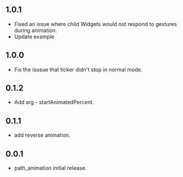 ## 1.0.1
* Fixed an issue where child Widgets would not respond to gestures during animation.
* Update example

## 1.0.0
* Fix the isusue that ticker didn't stop in normal mode.

## 0.1.2
* Add arg - startAnimatedPercent.


## 0.1.1
* add reverse animation.


## 0.0.1
* path_animation initial release.
